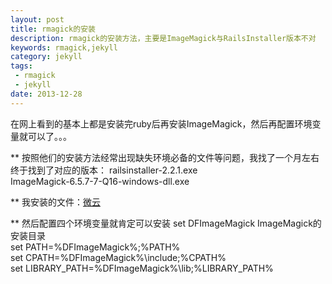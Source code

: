 ```yaml
---
layout: post
title: rmagick的安装
description: rmagick的安装方法，主要是ImageMagick与RailsInstaller版本不对
keywords: rmagick,jekyll
category: jekyll
tags:
 - rmagick
 - jekyll
date: 2013-12-28
---
```

在网上看到的基本上都是安装完ruby后再安装ImageMagick，然后再配置环境变量就可以了。。。
<!--more-->
** 按照他们的安装方法经常出现缺失环境必备的文件等问题，我找了一个月左右终于找到了对应的版本：
railsinstaller-2.2.1.exe<br>
ImageMagick-6.5.7-7-Q16-windows-dll.exe

** 我安装的文件：[微云](http://url.cn/VajhlO)

** 然后配置四个环境变量就肯定可以安装
set DFImageMagick ImageMagick的安装目录<br>
set PATH=%DFImageMagick%;%PATH%<br>
set CPATH=%DFImageMagick%\include;%CPATH%<br>
set LIBRARY_PATH=%DFImageMagick%\lib;%LIBRARY_PATH%<br>